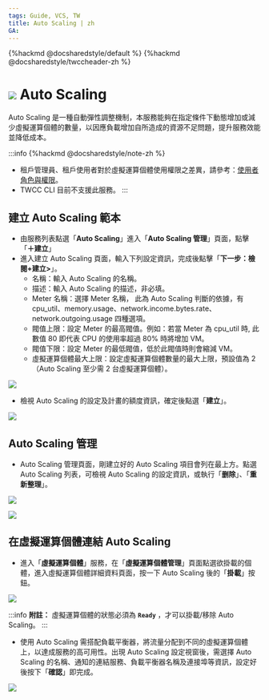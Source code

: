 ```yaml
---
tags: Guide, VCS, TW
title: Auto Scaling | zh
GA:
---
```



{%hackmd @docsharedstyle/default %}
{%hackmd @docsharedstyle/twccheader-zh %}

# ![](https://cos.twcc.ai/SYS-MANUAL/uploads/upload_fe3143064a67e3d04615d38683938427.png) Auto Scaling

Auto Scaling 是一種自動彈性調整機制，本服務能夠在指定條件下動態增加或減少虛擬運算個體的數量，以因應負載增加自所造成的資源不足問題，提升服務效能並降低成本。

:::info
{%hackmd @docsharedstyle/note-zh %}
- 租戶管理員、租戶使用者對於虛擬運算個體使用權限之差異，請參考：[<ins>使用者角色與權限</ins>](https://man.twcc.ai/@twccdocs/role-main-zh/https%3A%2F%2Fman.twcc.ai%2F%40twccdocs%2Frole-netndsec-zh#Auto-Scaling)。
- TWCC CLI 目前不支援此服務。
:::

## 建立 Auto Scaling 範本
* 由服務列表點選「**Auto Scaling**」進入「**Auto Scaling 管理**」頁面，點擊「**＋建立**」
* 進入建立 Auto Scaling 頁面，輸入下列設定資訊，完成後點擊「**下一步：檢閱+建立>**」。
    * 名稱：輸入 Auto Scaling 的名稱。
    * 描述：輸入 Auto Scaling 的描述，非必填。
    * Meter 名稱：選擇 Meter 名稱， 此為 Auto Scaling 判斷的依據，有 cpu_util、memory.usage、network.income.bytes.rate、network.outgoing.usage 四種選項。
　
    * 閥值上限：設定 Meter 的最高閥值。例如：若當 Meter 為 cpu_util 時, 此數值 80 即代表 CPU 的使用率超過 80% 時將增加 VM。
    * 閥值下限：設定 Meter 的最低閥值，低於此閥值時則會縮減 VM。
    * 虛擬運算個體最大上限：設定虛擬運算個體數量的最大上限，預設值為 2 （Auto Scaling 至少需 2 台虛擬運算個體）。

![](https://cos.twcc.ai/SYS-MANUAL/uploads/upload_14277f10af8a5e3b8302766ce8a2d34e.png)


* 檢視 Auto Scaling 的設定及計畫的額度資訊，確定後點選「**建立**」。

![](https://cos.twcc.ai/SYS-MANUAL/uploads/upload_40995c8afb9d214fa7803cd3d1104f3e.png)

   
## Auto Scaling 管理
* Auto Scaling 管理頁面，剛建立好的 Auto Scaling 項目會列在最上方。點選 Auto Scaling 列表，可檢視 Auto Scaling 的設定資訊，或執行「**删除**」、「**重新整理**」。

![](https://cos.twcc.ai/SYS-MANUAL/uploads/upload_eaf8a350c20c81039ea8fad88434fa7a.png)

![](https://cos.twcc.ai/SYS-MANUAL/uploads/upload_ece2ede7d819aa178fe26e83c5d869b0.png)



## 在虛擬運算個體連結 Auto Scaling

*  進入「**虛擬運算個體**」服務，在「**虛擬運算個體管理**」頁面點選欲掛載的個體，進入虛擬運算個體詳細資料頁面，按一下 Auto Scaling 後的「**掛載**」按鈕。

![](https://cos.twcc.ai/SYS-MANUAL/uploads/upload_99b746453c9f0124513deedebd69c295.png)

:::info
<i class="fa fa-paperclip fa-20" aria-hidden="true"></i> **附註：** 虛擬運算個體的狀態必須為 **`Ready`** ，才可以掛載/移除 Auto Scaling。
:::

* 使用 Auto Scaling 需搭配負載平衡器，將流量分配到不同的虛擬運算個體上，以達成服務的高可用性。出現 Auto Scaling 設定視窗後，需選擇 Auto Scaling 的名稱、通知的連結服務、負載平衡器名稱及連接埠等資訊，設定好後按下「**確認**」即完成。
    
![](https://cos.twcc.ai/SYS-MANUAL/uploads/upload_d03c9e4b461fb632e16cc23ad7e9cdcc.png)